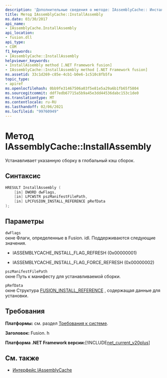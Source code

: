 ```yaml
---
description: 'Дополнительные сведения о методе: IAssemblyCache:: Инсталлассембли'
title: Метод IAssemblyCache::InstallAssembly
ms.date: 03/30/2017
api_name:
- IAssemblyCache.InstallAssembly
api_location:
- fusion.dll
api_type:
- COM
f1_keywords:
- IAssemblyCache::InstallAssembly
helpviewer_keywords:
- InstallAssembly method [.NET Framework fusion]
- IAssemblyCache::InstallAssembly method [.NET Framework fusion]
ms.assetid: 33c1d269-c85e-4cb1-b0e6-1c510c8fb5fa
topic_type:
- apiref
ms.openlocfilehash: 0bb9fe31467506a03f5e81e5a29a6b1fb65f5804
ms.sourcegitcommit: ddf7edb67715a5b9a45e3dd44536dabc153c1de0
ms.translationtype: MT
ms.contentlocale: ru-RU
ms.lasthandoff: 02/06/2021
ms.locfileid: "99760949"
---
```

# <a name="iassemblycacheinstallassembly-method"></a>Метод IAssemblyCache::InstallAssembly

Устанавливает указанную сборку в глобальный кэш сборок.  
  
## <a name="syntax"></a>Синтаксис  
  
```cpp  
HRESULT InstallAssembly (  
    [in] DWORD dwFlags,  
    [in] LPCWSTR pszManifestFilePath,  
    [in] LPCFUSION_INSTALL_REFERENCE pRefData  
);  
```  
  
## <a name="parameters"></a>Параметры  

 `dwFlags`  
 окне Флаги, определенные в Fusion. idl. Поддерживаются следующие значения.  
  
- IASSEMBLYCACHE_INSTALL_FLAG_REFRESH (0x00000001)  
  
- IASSEMBLYCACHE_INSTALL_FLAG_FORCE_REFRESH (0x00000002)  
  
 `pszManifestFilePath`  
 окне Путь к манифесту для устанавливаемой сборки.  
  
 `pRefData`  
 окне Структура [FUSION_INSTALL_REFERENCE](fusion-install-reference-structure.md) , содержащая данные для установки.  
  
## <a name="requirements"></a>Требования  

 **Платформы:** см. раздел [Требования к системе](../../get-started/system-requirements.md).  
  
 **Заголовок:** Fusion. h  
  
 **Платформа .NET Framework версии:**[!INCLUDE[net_current_v20plus](../../../../includes/net-current-v20plus-md.md)]  
  
## <a name="see-also"></a>См. также

- [Интерфейс IAssemblyCache](iassemblycache-interface.md)
